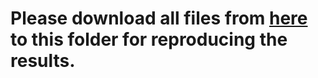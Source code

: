 # Please download all files from [here](https://mailmissouri-my.sharepoint.com/:f:/g/personal/hefe_umsystem_edu/EoUYNnI-0L1Hk8NnEK6FdwsB6R12VGMUwTWCLcGSK32e3A?e=0j5wti) to this folder for reproducing the results. 